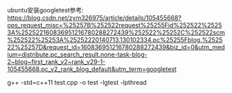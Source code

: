 ubuntu安装googletest参考:
https://blog.csdn.net/zym326975/article/details/105455668?ops_request_misc=%25257B%252522request%25255Fid%252522%25253A%252522160836951216780288272439%252522%25252C%252522scm%252522%25253A%25252220140713.130102334.pc%25255Fblog.%252522%25257D&request_id=160836951216780288272439&biz_id=0&utm_medium=distribute.pc_search_result.none-task-blog-2~blog~first_rank_v2~rank_v29-1-105455668.pc_v2_rank_blog_default&utm_term=googletest

g++ -std=c++11 test.cpp -o test -lgtest -lpthread
